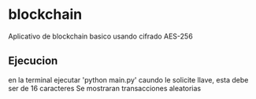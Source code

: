 # blockchain
Aplicativo de blockchain basico usando cifrado  AES-256
## Ejecucion
en la terminal ejecutar 'python main.py'
caundo le solicite llave, esta debe ser de 16 caracteres
Se mostraran transacciones aleatorias

